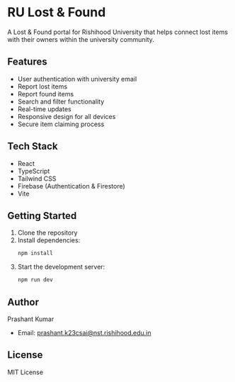 # RU Lost & Found

A Lost & Found portal for Rishihood University that helps connect lost items with their owners within the university community.

## Features

- User authentication with university email
- Report lost items
- Report found items
- Search and filter functionality
- Real-time updates
- Responsive design for all devices
- Secure item claiming process

## Tech Stack

- React
- TypeScript
- Tailwind CSS
- Firebase (Authentication & Firestore)
- Vite

## Getting Started

1. Clone the repository
2. Install dependencies:
   ```bash
   npm install
   ```
3. Start the development server:
   ```bash
   npm run dev
   ```

## Author

Prashant Kumar
- Email: prashant.k23csai@nst.rishihood.edu.in

## License

MIT License